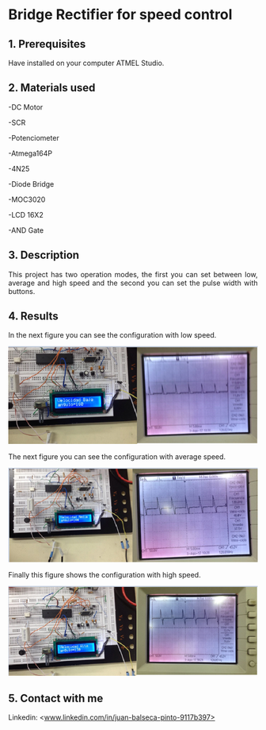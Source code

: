 # Bridge Rectifier for speed control
<!-- markdownlint-disable MD033 -->
<!-- markdownlint-disable MD047 -->
## 1. Prerequisites

<p align="justify">
Have installed on your computer ATMEL Studio.
</p>

## 2. Materials used

-DC Motor

-SCR

-Potenciometer

-Atmega164P

-4N25

-Diode Bridge

-MOC3020

-LCD 16X2

-AND Gate

## 3. Description

<p align="justify">
This project has two operation modes, the first you can set between low, average and high speed and the second you can set the pulse width with buttons.
</p>

## 4. Results

<p align="justify">
In the next figure you can see the configuration with low speed.
</p>

<p align="center">
  <img src="Images/low_velocity.PNG">
</p>

<p align="justify">
The next figure you can see the configuration with average speed.
</p>

<p align="center">
  <img src="Images/average_velocity.PNG">
</p>

<p align="justify">
Finally this figure shows the configuration with high speed.
</p>

<p align="center">
  <img src="Images/high_velocity.PNG">
</p>

## 5. Contact with me

Linkedin: <www.linkedin.com/in/juan-balseca-pinto-9117b397>